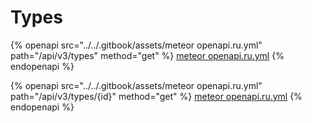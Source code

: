 # Types

{% openapi src="../../.gitbook/assets/meteor openapi.ru.yml" path="/api/v3/types" method="get" %}
[meteor openapi.ru.yml](<../../.gitbook/assets/meteor openapi.ru.yml>)
{% endopenapi %}

{% openapi src="../../.gitbook/assets/meteor openapi.ru.yml" path="/api/v3/types/{id}" method="get" %}
[meteor openapi.ru.yml](<../../.gitbook/assets/meteor openapi.ru.yml>)
{% endopenapi %}
